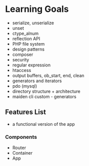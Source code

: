 # Learning Goals
- serialize, unserialize
- unset
- ctype_alnum
- reflection API
- PHP file system
- design patterns
- composer
- security
- regular expression
- htaccess
- output buffers, ob_start, end, clean
- generators and iterators
- pdo (mysql)
- directory structure + architecture
- maiden cli custom - generators

## Features List
- a functional version of the app

### Components
- Router
- Container
- App